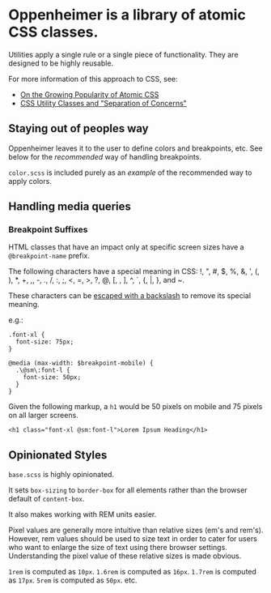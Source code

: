 # Oppenheimer is a library of atomic CSS classes.

Utilities apply a single rule or a single piece of functionality. They are designed to be highly reusable.

For more information of this approach to CSS, see:

- [On the Growing Popularity of Atomic CSS
  ](https://css-tricks.com/growing-popularity-atomic-css/)
- [CSS Utility Classes and "Separation of Concerns"
  ](https://adamwathan.me/css-utility-classes-and-separation-of-concerns/)

## Staying out of peoples way

Oppenheimer leaves it to the user to define colors and breakpoints, etc. See below for the _recommended_ way of handling breakpoints.

`color.scss` is included purely as an _example_ of the recommended way to apply colors. 

## Handling media queries

### Breakpoint Suffixes

HTML classes that have an impact only at specific screen sizes have a `@breakpoint-name` prefix.

The following characters have a special meaning in CSS: !, ", #, \$, %, &, ', (, ), \*, +, ,, -, ., /, :, ;, <, =, >, ?, @, [, \, ], ^, `, {, |, }, and ~.

These characters can be [escaped with a backslash](https://mathiasbynens.be/notes/css-escapes) to remove its special meaning.

e.g.:

```
.font-xl {
  font-size: 75px;
}

@media (max-width: $breakpoint-mobile) {
  .\@sm\:font-l {
    font-size: 50px;
  }
}
```

Given the following markup, a `h1` would be 50 pixels on mobile and 75 pixels on all larger screens.

```
<h1 class="font-xl @sm:font-l">Lorem Ipsum Heading</h1>
```

## Opinionated Styles

`base.scss` is highly opinionated.

It sets `box-sizing` to `border-box` for all elements rather than the browser default of `content-box`.

It also makes working with REM units easier.

Pixel values are generally more intuitive than relative sizes (em's and rem's). However, rem values should be used to size text in order to cater for users who want to enlarge the size of text using there browser settings. Understanding the pixel value of these relative sizes is made obvious.

`1rem` is computed as `10px`. `1.6rem` is computed as `16px`. `1.7rem` is computed as `17px`. `5rem` is computed as `50px`. etc.
